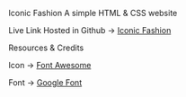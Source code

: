 Iconic Fashion
A simple HTML & CSS website

Live Link
Hosted in Github -> [Iconic Fashion ](https://sujan-ahammad.github.io/Iconic-Fashion-with-HTML-and-CSS/)

Resources & Credits

Icon -> [Font Awesome ](https://fontawesome.com/)

Font -> [Google Font ](https://fonts.google.com/)